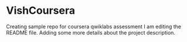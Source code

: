 # VishCoursera
Creating sample repo for coursera qwiklabs assessment
I am editing the README file. Adding some more details about the project description.
